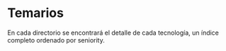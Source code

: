 # Temarios

En cada directorio se encontrará el detalle de cada tecnología, un índice completo ordenado por seniority.
